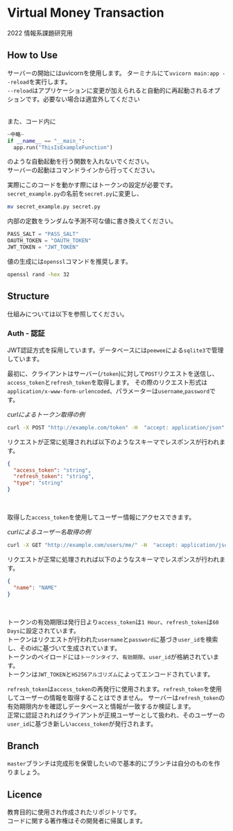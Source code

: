 # Virtual Money Transaction 
2022 情報系課題研究用 <br>

## How to Use
サーバーの開始にはuvicornを使用します。
ターミナルにて`uvicorn main:app --reload`を実行します。<br>
`--reload`はアプリケーションに変更が加えられると自動的に再起動されるオプションです。必要ない場合は適宜外してください

<br>また、コード内に
```python
~中略~
if __name__ == "__main_":
  app.run("ThisIsExampleFunction")
```
のような自動起動を行う関数を入れないでください。<br>
サーバーの起動はコマンドラインから行ってください。
<br>

実際にこのコードを動かす際にはトークンの設定が必要です。<br>
`secret_example.py`の名前を`secret.py`に変更し、
```bash
mv secret_example.py secret.py
```

内部の定数をランダムな予測不可な値に書き換えてください。

```python
PASS_SALT = "PASS_SALT"
OAUTH_TOKEN = "OAUTH_TOKEN"
JWT_TOKEN = "JWT_TOKEN"
```

値の生成には`openssl`コマンドを推奨します。

```bash
openssl rand -hex 32
```

## Structure
仕組みについては以下を参照してください。

### Auth - 認証
JWT認証方式を採用しています。データベースには`peewee`による`sqlite3`で管理しています。<br>

最初に、クライアントはサーバー(`/token`)に対して`POST`リクエストを送信し、`access_token`と`refresh_token`を取得します。
その際のリクエスト形式は`application/x-www-form-urlencoded`、パラメーターは`username`,`password`です。<br>

_curlによるトークン取得の例_
```bash
curl -X POST "http://example.com/token" -H  "accept: application/json" -H  "Content-Type: application/x-www-form-urlencoded" -d "username=hoge&password=fuga
```

リクエストが正常に処理されれば以下のようなスキーマでレスポンスが行われます。

```json
{
  "access_token": "string",
  "refresh_token": "string",
  "type": "string"
}
```
<br>

取得した`access_token`を使用してユーザー情報にアクセスできます。<br>


_curlによるユーザー名取得の例_
```bash
curl -X GET "http://example.com/users/me/" -H  "accept: application/json" -H  "Authorization: Bearer access_token"
```

リクエストが正常に処理されれば以下のようなスキーマでレスポンスが行われます。

```json
{
  "name": "NAME"
}
```
<br>

トークンの有効期限は発行日より`access_token`は`1 Hour`、`refresh_token`は`60 Days`に設定されています。<br>
トークンはリクエストが行われた`username`と`password`に基づき`user_id`を検索し、そのidに基づいて生成されています。<br>
トークンのペイロードには`トークンタイプ`、`有効期限`、`user_id`が格納されています。<br>
トークンは`JWT_TOKEN`と`HS256アルゴリズム`によってエンコードされています。
<br>

`refresh_token`は`access_token`の再発行に使用されます。`refresh_token`を使用してユーザーの情報を取得することはできません。
サーバーは`refresh_token`の有効期限内かを確認しデータベースと情報が一致するか検証します。<br>
正常に認証されればクライアントが正規ユーザーとして扱われ、そのユーザーの`user_id`に基づき新しい`access_token`が発行されます。



## Branch
`master`ブランチは完成形を保管したいので基本的にブランチは自分のものを作りましょう。

## Licence
教育目的に使用され作成されたリポジトリです。
<br>コードに関する著作権はその開発者に帰属します。


